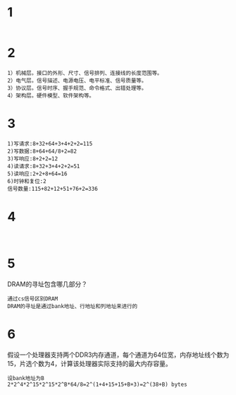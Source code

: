 # 1
```

```
# 2
```
1）机械层。接口的外形、尺寸、信号排列、连接线的长度范围等。
2）电气层。信号描述、电源电压、电平标准、信号质量等。
3）协议层。信号时序、握手规范、命令格式、出错处理等。
4）架构层。硬件模型、软件架构等。
```
# 3
```
1)写请求:8+32+64+3+4+2+2=115
2)写数据:8+64+64/8+2=82
3)写响应:8+2+2=12
4)读请求:8+32+3+4+2+2=51
5)读响应:2+2+8+64=16
6)时钟和复位:2
信号数量:115+82+12+51+76+2=336
```
# 4
```


```
# 5 
DRAM的寻址包含哪几部分？
```
通过cs信号区别DRAM
DRAM的寻址是通过bank地址、行地址和列地址来进行的
```
# 6
假设一个处理器支持两个DDR3内存通道，每个通道为64位宽，内存地址线个数为15，片选个数为4，计算该处理器实际支持的最大内存容量。
```
设bank地址为B
2*2^4*2^15*2^15*2^B*64/8=2^(1+4+15+15+B+3)=2^(38+B) bytes
```